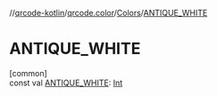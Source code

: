 //[qrcode-kotlin](../../../index.md)/[qrcode.color](../index.md)/[Colors](index.md)/[ANTIQUE_WHITE](-a-n-t-i-q-u-e_-w-h-i-t-e.md)

# ANTIQUE_WHITE

[common]\
const val [ANTIQUE_WHITE](-a-n-t-i-q-u-e_-w-h-i-t-e.md): [Int](https://kotlinlang.org/api/latest/jvm/stdlib/kotlin/-int/index.html)
